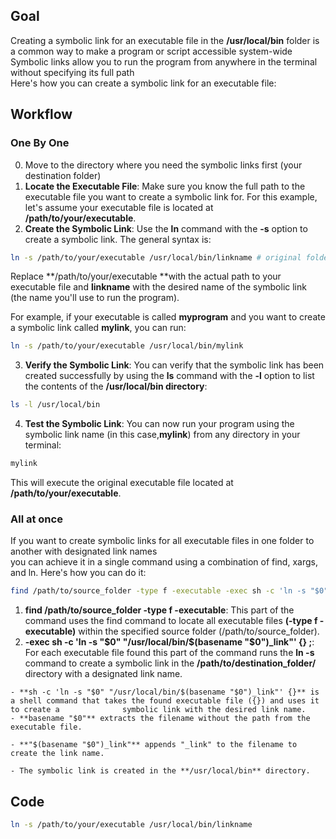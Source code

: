 ## Goal  

Creating a symbolic link for an executable file in the **/usr/local/bin** folder is a common way to make a program or script accessible system-wide  
Symbolic links allow you to run the program from anywhere in the terminal without specifying its full path  
Here's how you can create a symbolic link for an executable file:

## Workflow  

### One By One  

  0. Move to the directory where you need the symbolic links first (your destination folder)
  1. **Locate the Executable File**: Make sure you know the full path to the executable file you want to create a symbolic link for.
     For this example, let's assume your executable file is located at **/path/to/your/executable**.
  2. **Create the Symbolic Link**: Use the **ln** command with the **-s** option to create a symbolic link.
     The general syntax is:
```bash
ln -s /path/to/your/executable /usr/local/bin/linkname # original folder => destination folder
```
Replace **/path/to/your/executable **with the actual path to your executable file and **linkname** with the desired name of the symbolic link  
(the name you'll use to run the program).

For example, if your executable is called **myprogram** and you want to create a symbolic link called **mylink**, you can run:  

```bash
ln -s /path/to/your/executable /usr/local/bin/mylink
```
  3. **Verify the Symbolic Link**: You can verify that the symbolic link has been created successfully by using the **ls** command with the **-l** option to list         the contents of the **/usr/local/bin directory**:
```bash
ls -l /usr/local/bin
```
  4. **Test the Symbolic Link**: You can now run your program using the symbolic link name (in this case,**mylink**) from any directory in your terminal:
```bash
mylink
```
This will execute the original executable file located at **/path/to/your/executable**.  

### All at once
If you want to create symbolic links for all executable files in one folder to another with designated link names  
you can achieve it in a single command using a combination of find, xargs, and ln. Here's how you can do it:  
```bash
find /path/to/source_folder -type f -executable -exec sh -c 'ln -s "$0" "/path/to/destination_folder/$(basename "$0")_link"' {} \;
```  

  1. **find /path/to/source_folder -type f -executable**: This part of the command uses the find command to locate all executable files **(-type f -executable)**         within the specified source folder (/path/to/source_folder).
  2. **-exec sh -c 'ln -s "$0" "/usr/local/bin/$(basename "$0")_link"' {} \;**: For each executable file found
     this part of the command runs the **ln -s** command to create a symbolic link in the **/path/to/destination_folder/** directory with a designated link name.  

    - **sh -c 'ln -s "$0" "/usr/local/bin/$(basename "$0")_link"' {}** is a shell command that takes the found executable file ({}) and uses it to create a              symbolic link with the desired link name.  
    - **basename "$0"** extracts the filename without the path from the executable file.

    - **"$(basename "$0")_link"** appends "_link" to the filename to create the link name.

    - The symbolic link is created in the **/usr/local/bin** directory.

## Code  

```bash
ln -s /path/to/your/executable /usr/local/bin/linkname
```
